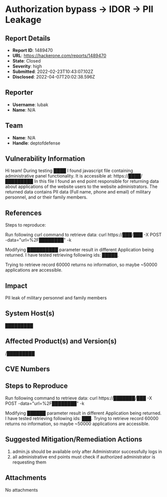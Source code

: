 # Authorization bypass -> IDOR -> PII Leakage

## Report Details
- **Report ID**: 1489470
- **URL**: https://hackerone.com/reports/1489470
- **State**: Closed
- **Severity**: high
- **Submitted**: 2022-02-23T10:43:07.102Z
- **Disclosed**: 2022-04-07T20:02:38.596Z

## Reporter
- **Username**: lubak
- **Name**: N/A

## Team
- **Name**: N/A
- **Handle**: deptofdefense

## Vulnerability Information
Hi team!
During testing ████ I found  javascript file containing administrative panel functionality.
It is accessible at: 
https://████/█████████
In this file I found an end point responsible for returning data about applications of the website users to the website administrators.
The returned data contains PII data (Full name, phone and email) of military personnel, and or their family members.


## References
Steps to reproduce:

Run following curl command to retrieve data:
curl https://███/███ -X POST -data="url=%2F████████" -k

Modifying ██████████ parameter result in different Application being returned.
I have tested retrieving following ids: █████.

Trying to retrieve record 60000 returns no information, so maybe ~50000 applications are accessible.

## Impact

PII leak of military personnel and family members

## System Host(s)
█████████

## Affected Product(s) and Version(s)
/█████████

## CVE Numbers


## Steps to Reproduce
Run following command to retrieve data:
curl https://███████/███ -X POST -data="url=%2F████████" -k

Modifying ██████ parameter result in different Application being returned.
I have tested retrieving following ids: ███.
Trying to retrieve record 60000 returns no information, so maybe ~50000 applications are accessible.

## Suggested Mitigation/Remediation Actions
1. admin.js should be available only after Administrator successfully logs in
2. all administrative end points must check if authorized administrator is requesting them



## Attachments
No attachments
